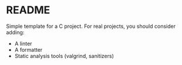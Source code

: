 # README

Simple template for a C project. For real projects, you should consider adding:
  - A linter
  - A formatter
  - Static analysis tools (valgrind, sanitizers)
